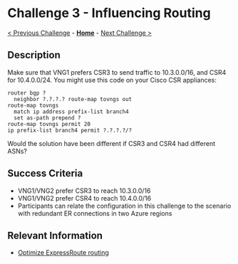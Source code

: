 # Challenge 3 - Influencing Routing

[< Previous Challenge](./02-enable_bgp.md) - **[Home](../README.md)** - [Next Challenge >](./04-filtering.md)

## Description

Make sure that VNG1 prefers CSR3 to send traffic to 10.3.0.0/16, and CSR4 for 10.4.0.0/24. You might use this code on your Cisco CSR appliances:

```
router bgp ?
  neighbor ?.?.?.? route-map tovngs out
route-map tovngs
  match ip address prefix-list branch4
  set as-path prepend ?
route-map tovngs permit 20
ip prefix-list branch4 permit ?.?.?.?/?
```

Would the solution have been different if CSR3 and CSR4 had different ASNs?

## Success Criteria

- VNG1/VNG2 prefer CSR3 to reach 10.3.0.0/16
- VNG1/VNG2 prefer CSR4 to reach 10.4.0.0/16
- Participants can relate the configuration in this challenge to the scenario with redundant ER connections in two Azure regions

## Relevant Information

- [Optimize ExpressRoute routing](https://docs.microsoft.com/azure/expressroute/expressroute-optimize-routing)
